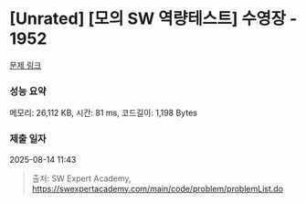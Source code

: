 # [Unrated] [모의 SW 역량테스트] 수영장 - 1952 

[문제 링크](https://swexpertacademy.com/main/code/problem/problemDetail.do?contestProbId=AV5PpFQaAQMDFAUq) 

### 성능 요약

메모리: 26,112 KB, 시간: 81 ms, 코드길이: 1,198 Bytes

### 제출 일자

2025-08-14 11:43



> 출처: SW Expert Academy, https://swexpertacademy.com/main/code/problem/problemList.do